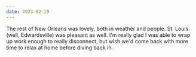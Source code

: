 ```yaml
---
date: 2023-02-19
---
```


The rest of New Orleans was lovely, both in weather and people. St. Louis (well, Edwardsville) was pleasant as well. I'm really glad I was able to wrap up work enough to really disconnect, but wish we'd come back with more time to relax at home before diving back in.